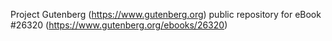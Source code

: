 Project Gutenberg (https://www.gutenberg.org) public repository for eBook #26320 (https://www.gutenberg.org/ebooks/26320)
